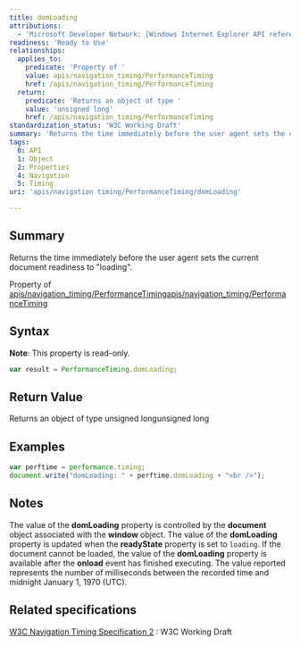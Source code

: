 ```yaml
---
title: domLoading
attributions:
  - 'Microsoft Developer Network: [Windows Internet Explorer API reference Article](http://msdn.microsoft.com/en-us/library/ie/hh828809%28v=vs.85%29.aspx)'
readiness: 'Ready to Use'
relationships:
  applies_to:
    predicate: 'Property of '
    value: apis/navigation_timing/PerformanceTiming
    href: /apis/navigation_timing/PerformanceTiming
  return:
    predicate: 'Returns an object of type '
    value: 'unsigned long'
    href: /apis/navigation_timing/PerformanceTiming
standardization_status: 'W3C Working Draft'
summary: 'Returns the time immediately before the user agent sets the current document readiness to &quot;loading&quot;.'
tags:
  0: API
  1: Object
  2: Properties
  4: Navigation
  5: Timing
uri: 'apis/navigation timing/PerformanceTiming/domLoading'

---
```

## <span>Summary</span>

Returns the time immediately before the user agent sets the current document readiness to &quot;loading&quot;.

Property of [apis/navigation\_timing/PerformanceTiming](/apis/navigation_timing/PerformanceTiming)[apis/navigation\_timing/PerformanceTiming](/apis/navigation_timing/PerformanceTiming)

## <span>Syntax</span>

**Note**: This property is read-only.

``` js
var result = PerformanceTiming.domLoading;
```

## <span>Return Value</span>

Returns an object of type unsigned longunsigned long

## <span>Examples</span>

``` js
var perftime = performance.timing;
document.write("domLoading: " + perftime.domLoading + "<br />");
```

## <span>Notes</span>

The value of the **domLoading** property is controlled by the **document** object associated with the **window** object. The value of the **domLoading** property is updated when the **readyState** property is set to `loading`. If the document cannot be loaded, the value of the **domLoading** property is available after the **onload** event has finished executing. The value reported represents the number of milliseconds between the recorded time and midnight January 1, 1970 (UTC).

## <span>Related specifications</span>

[W3C Navigation Timing Specification 2](http://www.w3.org/TR/navigation-timing-2/)
:   W3C Working Draft
